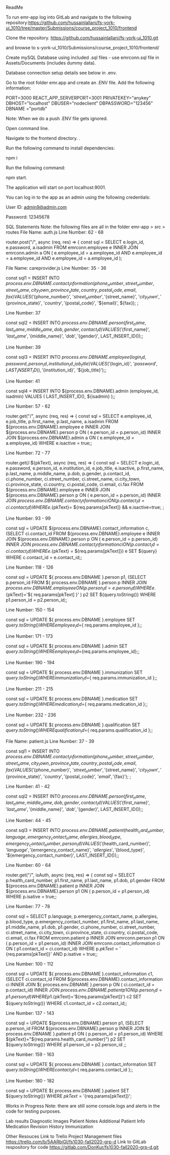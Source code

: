 ReadMe

To run emr-app log into GitLab and navigate to the following repository:https://github.com/hussainlallani/fs-york-ui_1010/tree/master/Submissions/course_project_1010/frontend

Clone the repository.
https://github.com/hussainlallani/fs-york-ui_1010.git

and browse to s-york-ui_1010/Submissions/course_project_1010/frontend/

Create mySQL Database using included .sql files - use emrconn.sql file in Assets/Documents (includes dummy data).

Database connection setup details see below in .env.

Go to the root folder emr.app and create an .ENV file. Add the following information:

PORT=3000
REACT_APP_SERVERPORT=3001
PRIVATEKEY="anykey"
DBHOST="localhost"
DBUSER="nodeclient"
DBPASSWORD="123456"
DBNAME ="portdb"

Note: When we do a push .ENV file gets ignored.

Open command line.

Navigate to the frontend directory.
.

Run the following command to install dependencies:

npm i

Run the following command:

npm start.

The application will start on port localhost:9001.

You can log in to the app as an admin using the following credentials:

User ID: admin9@admin.com

Password: 12345678

SQL Statements
Note: the following files are all in the folder emr-app > src > routes
File Name: auth.js
Line Number: 62 - 68

router.post("/", async (req, res) => {
const sql = SELECT e.login_id, e.password, a.isadmin FROM emrconn.employee e INNER JOIN emrconn.admin a ON ( e.employee_id = a.employee_id AND e.employee_id = a.employee_id AND e.employee_id = a.employee_id );

File Name: careprovider.js
Line Number: 35 - 36

const sql1 = INSERT INTO ${process.env.DBNAME}.contact_information (phone_number, street_number, street_name, city_town, province_state, country, postal_code, email, fax) VALUES ('${phone_number}', '${street_number}', '${street_name}', '${city_town}', '${province_state}', '${country}','${postal_code}', '${email}', ${fax}); ;

Line Number: 37

const sql2 = INSERT INTO ${process.env.DBNAME}.person ( first_name, last_name, middle_name, dob, gender, contact_id) VALUES ('${first_name}', '${last_name}', '${middle_name}', '${dob}', '${gender}', LAST_INSERT_ID());;

Line Number: 39

const sql3 = INSERT INTO ${process.env.DBNAME}.employee (login_id, password, person_id, institution_id, job_title) VALUES ( '${login_id}', '${password}', LAST_INSERT_ID(), '${institution_id}', '${job_title}');;

Line Number: 41

const sql4 = INSERT INTO ${process.env.DBNAME}.admin (employee_id, isadmin) VALUES ( LAST_INSERT_ID(), ${isadmin} );;

Line Number: 57 - 62

router.get("/", async (req, res) => {
const sql = SELECT e.employee_id, e.job_title, p.first_name, p.last_name, a.isadmin FROM ${process.env.DBNAME}.employee e INNER JOIN ${process.env.DBNAME}.person p ON ( e.person_id = p.person_id) INNER JOIN ${process.env.DBNAME}.admin a ON ( e.employee_id = a.employee_id) WHERE e.isactive = true;;

Line Number: 72 - 77

router.get(/:${pkText}, async (req, res) => {
const sql = SELECT e.login_id, e.password, e.person_id, e.institution_id, e.job_title, e.isactive, p.first_name, p.last_name, p.middle_name, p.dob, p.gender, p.contact_id, ci.phone_number, ci.street_number, ci.street_name, ci.city_town, ci.province_state, ci.country, ci.postal_code, ci.email, ci.fax FROM ${process.env.DBNAME}.employee e  INNER JOIN ${process.env.DBNAME}.person p ON ( e.person_id = p.person_id)   INNER JOIN ${process.env.DBNAME}.contact_information ci ON ( p.contact_id = ci.contact_id )   WHERE e.${pkText}= ${req.params[pkText]} && e.isactive=true; ;

Line Number: 93 - 99

const sql = UPDATE ${process.env.DBNAME}.contact_information c, (SELECT ci.contact_id FROM ${process.env.DBNAME}.employee e  INNER JOIN ${process.env.DBNAME}.person p ON ( e.person_id = p.person_id)             INNER JOIN ${process.env.DBNAME}.contact_information ci ON ( p.contact_id = ci.contact_id) WHERE e.${pkText} = ${req.params[pkText]}) e SET ${query} WHERE c.contact_id = e.contact_id;;

Line Number: 118 - 126

const sql = UPDATE ${ process.env.DBNAME }.person p1, (SELECT p.person_id FROM ${ process.env.DBNAME }.person p INNER JOIN ${ process.env.DBNAME }.employee e ON ( p.person_id = e.person_id)WHERE e.${pkText}='${ req.params[pkText] }' ) p2 SET ${query.toString()} WHERE p1.person_id = p2.person_id;;

Line Number: 150 - 154

const sql = UPDATE ${ process.env.DBNAME }.employee SET ${query.toString()} WHERE employee_id=${ req.params.employee_id };;

Line Number: 171 - 173

const sql = UPDATE ${ process.env.DBNAME }.admin SET ${query.toString()} WHERE employee_id=${req.params.employee_id};;

Line Number: 190 - 194

const sql = UPDATE ${ process.env.DBNAME }.immunization SET ${query.toString()} WHERE immunization_id=${ req.params.immunization_id };;

Line Number: 211 - 215

const sql = UPDATE ${ process.env.DBNAME }.medication SET ${query.toString()} WHERE medication_id=${ req.params.medication_id };;

Line Number: 232 - 236

const sql = UPDATE ${ process.env.DBNAME }.qualification SET ${query.toString()} WHERE qualification_id=${ req.params.qualification_id };;

File Name: patient.js
Line Number: 37 - 39

const sql1 = INSERT INTO ${process.env.DBNAME}.contact_information (phone_number, street_number, street_name, city_town, province_state, country, postal_code, email, fax) VALUES ('${phone_number}', '${street_number}', '${street_name}', '${city_town}', '${province_state}', '${country}','${postal_code}', '${email}', '${fax}'); ;

Line Number: 41 - 42

const sql2 = INSERT INTO ${process.env.DBNAME}.person ( first_name, last_name, middle_name, dob, gender, contact_id) VALUES ('${first_name}', '${last_name}', '${middle_name}', '${dob}', '${gender}', LAST_INSERT_ID());;

Line Number: 44 - 45

const sql3 = INSERT INTO ${process.env.DBNAME}.patient ( health_card_number, language, emergency_contact_name, allergies, blood_type, emergency_contact_number, person_id) VALUES ( '${health_card_number}', '${language}', '${emergency_contact_name}', '${allergies}','${blood_type}', '${emergency_contact_number}', LAST_INSERT_ID());;

Line Number: 60 - 64

router.get("/", isAuth, async (req, res) => {
const sql = SELECT p.health_card_number, p1.first_name, p1.last_name, p1.dob, p1.gender FROM ${process.env.DBNAME}.patient p INNER JOIN ${process.env.DBNAME}.person p1 ON ( p.person_id = p1.person_id) WHERE p.isative = true;;

Line Number: 77 - 78

const sql = SELECT p.language, p.emergency_contact_name, p.allergies, p.blood_type, p.emergency_contact_number, p1.first_name, p1.last_name, p1.middle_name, p1.dob, p1.gender, ci.phone_number, ci.street_number, ci.street_name, ci.city_town, ci.province_state, ci.country, ci.postal_code, ci.email, ci.fax FROM emrconn.patient p INNER JOIN emrconn.person p1 ON ( p.person_id = p1.person_id) INNER JOIN emrconn.contact_information ci ON ( p1.contact_id = ci.contact_id) WHERE p.${pkText} ='${req.params[pkText]}' AND p.isative = true;;

Line Number: 100 - 112

const sql = UPDATE ${ process.env.DBNAME }.contact_information c1, (SELECT ci.contact_id FROM ${process.env.DBNAME}.contact_information ci  INNER JOIN ${ process.env.DBNAME }.person p ON ( ci.contact_id = p.contact_id)   INNER JOIN ${ process.env.DBNAME }.patient p1 ON ( p.person_id = p1.person_id) WHERE p1.${pkText}='${req.params[pkText]}') c2 SET ${query.toString()} WHERE c1.contact_id = c2.contact_id;;

Line Number: 137 - 143

const sql = UPDATE ${process.env.DBNAME}.person p1, (SELECT p.person_id FROM ${process.env.DBNAME}.person p INNER JOIN ${ process.env.DBNAME }.patient p1 ON ( p.person_id = p1.person_id) WHERE ${pkText}="${req.params.health_card_number}") p2 SET ${query.toString()} WHERE p1.person_id = p2.person_id ;;

Line Number: 159 - 163

const sql = UPDATE ${ process.env.DBNAME }.contact_information SET ${query.toString()} WHERE contact_id=${ req.params.contact_id };;

Line Number: 180 - 182

const sql = UPDATE ${ process.env.DBNAME }.patient SET ${query.toString()} WHERE ${pkText}='${req.params[pkText]}';

Works in Progress
Note: there are still some console.logs and alerts in the code for testing purposes.

Lab results
Diagnostic Images
Patient Notes
Additional Patient Info
Medication
Revision History
Immunization

Other Resouces
Link to Trello Project Management files
https://trello.com/b/5AARbiGI/fs1030-fall2020-grp-d
Link to GitLab respository for code
https://gitlab.com/DonKur/fs1030-fall2020-grp-d.git
